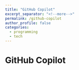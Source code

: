 ```yaml
---
title: "GitHub Copilot"
excerpt_separator: "<!--more-->"
permalink: /github-copilot
author_profile: false
categories:
  - programming
  - tech
---
```


# GitHub Copilot
